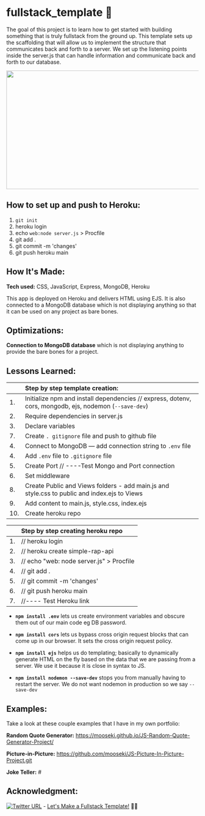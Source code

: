 # fullstack_template :dizzy:

The goal of this project is to learn how to get started with building something that is truly fullstack from the ground up. This template sets up the scaffolding that will allow us to implement the structure that communicates back and forth to a server. We set up the listening points inside the server.js that can handle information and communicate back and forth to our database.

<p align="center">
  <img width="600" height="310" src="./autocompleteApp.gif">
</p>


## How to set up and push to Heroku:

1. `git init`
2. heroku login
3. echo `web:node server.js` > Procfile
4. git add .
5. git commit -m 'changes'
6. git push heroku main

## How It's Made:

**Tech used:** CSS, JavaScript, Express, MongoDB, Heroku

This app is deployed on Heroku and delivers HTML using EJS. It is also connected to a MongoDB database which is not displaying anything so that it can be used on any project as bare bones.

## Optimizations:

**Connection to MongoDB database** which is not displaying anything to provide the bare bones for a project. 


## Lessons Learned:

|       | **Step by step template creation:**                                                                                     | 
| :---- | :---------------------------------------------------------------------------------------------------- |
| 1.    | Initialize npm and install dependencies // express, dotenv, cors, mongodb, ejs, nodemon (`--save-dev`)| 
| 2.    | Require dependencies in server.js                                                                     |
| 3.    | Declare variables                                                                                     |
| 7.    | Create `. gitignore` file and push to github file                                                                             |
| 4.    | Connect to MongoDB — add connection string to `.env` file                                             |
| 4.    | Add `.env` file to `.gitignore` file                                             |
| 5.    | Create Port // ----Test Mongo and Port connection                                                     |
| 6.    | Set middleware                                                                                        |
| 8.    | Create Public and Views folders - add main.js and style.css to public and index.ejs to Views           |
| 9.    | Add content to main.js, style.css, index.ejs                                                             |
| 10.   | Create heroku repo                                                                                    |

|      |   Step by step creating heroku repo        |  
| :--- | :----------------------------------------- |
|  1.  |  // heroku login                           |  
|  2.  |  // heroku create simple-rap-api           |  
|  3.  |  // echo "web: node server.js" > Procfile  |  
|  4.  |  // git add .                              |
|  5.  |  // git commit -m 'changes'                |
|  6.  |  // git push heroku main                   |
|  7.  |  //---- Test Heroku link                   |

  * **`npm install .env`** lets us create environment variables and obscure them out of our main code eg DB password.

  * **`npm install cors`** lets us bypass cross origin request blocks that can come up in our browser. It sets the cross origin request policy.

  * **`npm install ejs`** helps us do templating; basically to dynamically generate HTML on the fly based on the data that we are passing from a server. We use it because it is close in syntax to JS.

  * **`npm install nodemon --save-dev`** stops you from manually having to restart the server. We do not want nodemon in production so we say `--save-dev`


## Examples:

Take a look at these couple examples that I have in my own portfolio:

**Random Quote Generator:** https://mooseki.github.io/JS-Random-Quote-Generator-Project/

**Picture-in-Picture:** https://github.com/mooseki/JS-Picture-In-Picture-Project.git

**Joke Teller:** #


## Acknowledgment:

[![Twitter URL](https://img.shields.io/twitter/url/https/twitter.com/mayanwolfe.svg?style=social&label=Follow%20%40mayanwolfe)](https://twitter.com/mayanwolfe) - [Let's Make a Fullstack Template!](https://www.twitch.tv/videos/1511339035) :superhero_woman:

